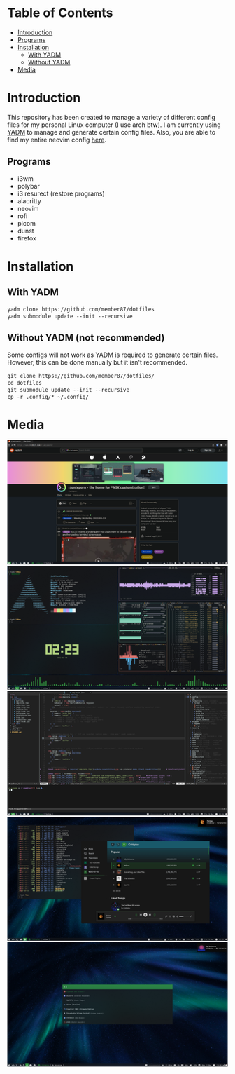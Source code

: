 # Table of Contents  
- [Introduction](#introduction)
- [Programs](#programs)
- [Installation](#installation)
  - [With YADM](#with-yadm)
  - [Without YADM](#without-yadm-not-recommended)
- [Media](#media)

# Introduction
This repository has been created to manage a variety of different config files for my personal Linux computer (I use arch btw). I am currently using [YADM](https://yadm.io/) to manage and generate certain config files. Also, you are able to find my entire neovim config [here](https://github.com/member87/nvim).

## Programs
- i3wm
- polybar
- i3 resurect (restore programs)
- alacritty
- neovim
- rofi
- picom
- dunst
- firefox

# Installation
## With YADM
```shell
yadm clone https://github.com/member87/dotfiles
yadm submodule update --init --recursive
```

## Without YADM (not recommended)
Some configs will not work as YADM is required to generate certain files. However, this can be done manually but it isn't recommended.
```shell
git clone https://github.com/member87/dotfiles/
cd dotfiles
git submodule update --init --recursive
cp -r .config/* ~/.config/
```

# Media
![firefox setup](.config/yadm/media/firefox.png?raw=true)
![firefox setup](.config/yadm/media/terminal.png?raw=true)
![firefox setup](.config/yadm/media/nvim.png?raw=true)
![firefox setup](.config/yadm/media/spotify.png?raw=true)
![firefox setup](.config/yadm/media/rofi.png?raw=true)

